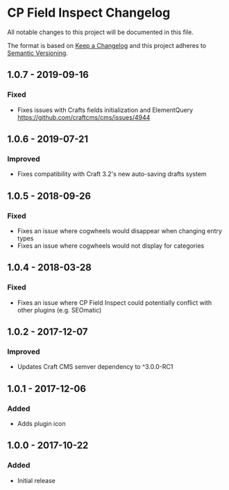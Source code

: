 # CP Field Inspect Changelog

All notable changes to this project will be documented in this file.

The format is based on [Keep a Changelog](http://keepachangelog.com/) and this project adheres to [Semantic Versioning](http://semver.org/).

## 1.0.7 - 2019-09-16
### Fixed
- Fixes issues with Crafts fields initialization and ElementQuery https://github.com/craftcms/cms/issues/4944


## 1.0.6 - 2019-07-21
### Improved
- Fixes compatibility with Craft 3.2's new auto-saving drafts system

## 1.0.5 - 2018-09-26
### Fixed
- Fixes an issue where cogwheels would disappear when changing entry types
- Fixes an issue where cogwheels would not display for categories

## 1.0.4 - 2018-03-28
### Fixed
- Fixes an issue where CP Field Inspect could potentially conflict with other plugins (e.g. SEOmatic)

## 1.0.2 - 2017-12-07
### Improved
- Updates Craft CMS semver dependency to ^3.0.0-RC1

## 1.0.1 - 2017-12-06
### Added
- Adds plugin icon

## 1.0.0 - 2017-10-22
### Added
- Initial release

